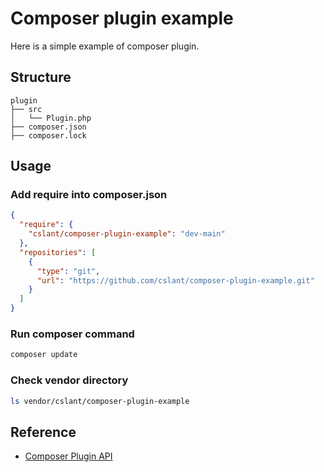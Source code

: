 # Composer plugin example

Here is a simple example of composer plugin.

## Structure

```
plugin
├── src
│   └── Plugin.php
├── composer.json
├── composer.lock
```


## Usage 

### Add require into composer.json

```json
{
  "require": {
    "cslant/composer-plugin-example": "dev-main"
  },
  "repositories": [
    {
      "type": "git",
      "url": "https://github.com/cslant/composer-plugin-example.git"
    }
  ]
}
```

### Run composer command

```bash
composer update
```

### Check vendor directory

```bash
ls vendor/cslant/composer-plugin-example
```

## Reference

- [Composer Plugin API](https://getcomposer.org/doc/articles/plugins.md)
